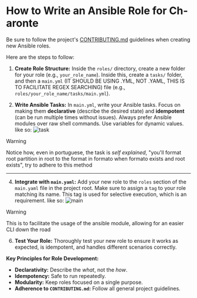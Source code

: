# How to Write an Ansible Role for Ch-aronte

Be sure to follow the project's [CONTRIBUTING.md](../CONTRIBUTING.md) guidelines when creating new Ansible roles.

Here are the steps to follow:

1.  **Create Role Structure:** Inside the `roles/` directory, create a new folder for your role (e.g., `your_role_name`). Inside this, create a `tasks/` folder, and then a `main.yml` (IT SHOULD BE USING .YML, NOT .YAML, THIS IS TO FACILITATE REGEX SEARCHING) file (e.g., `roles/your_role_name/tasks/main.yml`).

2.  **Write Ansible Tasks:** In `main.yml`, write your Ansible tasks. Focus on making them **declarative** (describe the desired state) and **idempotent** (can be run multiple times without issues). Always prefer Ansible modules over raw shell commands. Use variables for dynamic values.
like so:
![task](../imagens/2025-07-25T01-15-34Z_code.png)

> [!WARNING]
>
> Notice how, even in portuguese, the task is _self explained_, "you'll format root partition in root to the format in formato when formato exists and root exists", try to adhere to this method
---

4.  **Integrate with `main.yaml`:** Add your new role to the `roles` section of the `main.yaml` file in the project root. Make sure to assign a `tag` to your role matching its name. This tag is used for selective execution, which is an requirement.
like so:
![main](../imagens/2025-07-25T01-15-20Z_code.png)

> [!WARNING]
>
> This is to facilitate the usage of the ansible module, allowing for an easier CLI down the road

6.  **Test Your Role:** Thoroughly test your new role to ensure it works as expected, is idempotent, and handles different scenarios correctly.

**Key Principles for Role Development:**

*   **Declarativity:** Describe the *what*, not the *how*.
*   **Idempotency:** Safe to run repeatedly.
*   **Modularity:** Keep roles focused on a single purpose.
*   **Adherence to `CONTRIBUTING.md`:** Follow all general project guidelines.
